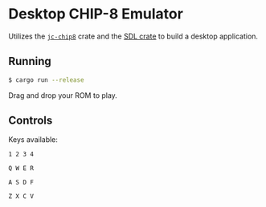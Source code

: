 # Desktop CHIP-8 Emulator

Utilizes the [`jc-chip8`](../../jc-chip8/) crate and the [SDL crate](https://github.com/Rust-SDL2/rust-sdl2) to build a desktop application.

## Running

```bash
$ cargo run --release
```

Drag and drop your ROM to play.

## Controls

Keys available:

`1 2 3 4`

`Q W E R`

`A S D F`

`Z X C V`
